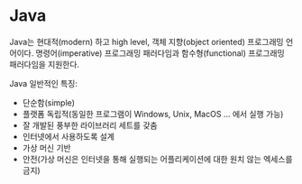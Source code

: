 # Java

Java는 현대적(modern) 하고 high level, 객체 지향(object oriented) 프로그래밍 언어이다. 명령어(imperative) 프로그래밍 패러다임과 함수형(functional) 프로그래밍 패러다임을 지원한다.

Java 일반적인 특징:
- 단순함(simple)
- 플랫폼 독립적(동일한 프로그램이 Windows, Unix, MacOS ... 에서 실행 가능)
- 잘 개발된 풍부한 라이브러리 세트를 갖춤
- 인터넷에서 사용하도록 설계
- 가상 머신 기반
- 안전(가상 머신은 인터넷을 통해 실행되는 어플리케이션에 대한 원치 않는 엑세스를 금지)


